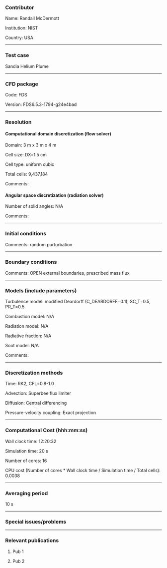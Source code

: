 ### Contributor
Name: Randall McDermott

Institution: NIST

Country: USA

------------------

### Test case

Sandia Helium Plume

------------------

### CFD package
Code: FDS

Version: FDS6.5.3-1794-g24e4bad

------------------

### Resolution

#### Computational domain discretization (flow solver)
Domain:  3 m x 3 m x 4 m

Cell size: DX=1.5 cm

Cell type: uniform cubic

Total cells: 9,437,184

Comments:

#### Angular space discretization (radiation solver)
Number of solid angles: N/A

Comments:

------------------

### Initial conditions
Comments: random purturbation

------------------

### Boundary conditions
Comments: OPEN external boundaries, prescribed mass flux

------------------

### Models (include parameters)
Turbulence model: modified Deardorff (C_DEARDORFF=0.1), SC_T=0.5, PR_T=0.5

Combustion model: N/A

Radiation model: N/A

Radiative fraction: N/A

Soot model: N/A

Comments:

------------------

### Discretization methods
Time: RK2, CFL=0.8-1.0

Advection: Superbee flux limiter

Diffusion: Central differencing

Pressure-velocity coupling: Exact projection

------------------

### Computational Cost (hhh:mm:ss)
Wall clock time: 12:20:32

Simulation time: 20 s

Number of cores: 16

CPU cost (Number of cores * Wall clock time / Simulation time / Total cells): 0.0038

------------------

### Averaging period

10 s

------------------

### Special issues/problems

------------------

### Relevant publications
1. Pub 1

2. Pub 2
